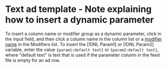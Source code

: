 # Text ad template - Note explaining how to insert a dynamic parameter

<!-- moved to snippet because used multiple times in one file, which ExL doesn't support -->

To insert a column name or modifier group as a dynamic parameter, click in the input field, and then click a column name in the column list or a [modifier name](/help/search-social-commerce/campaign-management/inventory-feeds/modifiers-manage.md) in the Modifiers list. To insert the [!DNL Param1] or [!DNL Param2] variable, enter the value `{param1:default text}` or `{param2:default text}`, where &quot;default text&quot; is text that is used if the parameter column in the feed file is empty for an ad row.
